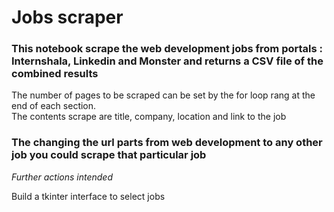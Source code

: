 # Jobs scraper

### This notebook scrape the web development jobs from portals  :  Internshala, Linkedin and Monster and returns a CSV file of the combined results



The number of pages to be scraped can be set by the for loop rang at the end of each section. \
The contents scrape are title, company, location and link to the job

### **The changing the url parts from web development to any other job you could scrape that particular job** ###

*Further actions intended*

Build a tkinter interface to select jobs



